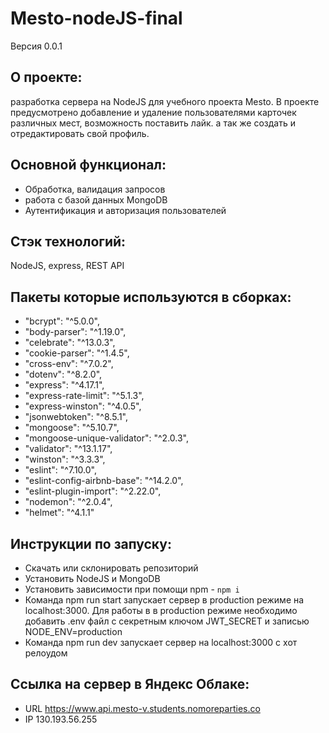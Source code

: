 # Mesto-nodeJS-final
Версия 0.0.1

## О проекте:
разработка сервера на NodeJS для учебного проекта Mesto.
В проекте предусмотрено добавление и удаление пользователями карточек различных мест, возможность поставить лайк. а так же создать и отредактировать свой профиль.


## Основной функционал:
- Обработка, валидация запросов
- работа с базой данных MongoDB
- Аутентификация и авторизация пользователей

## Стэк технологий:
NodeJS, express, REST API

## Пакеты которые используются в сборках:

  - "bcrypt": "^5.0.0",
  - "body-parser": "^1.19.0",
  - "celebrate": "^13.0.3",
  - "cookie-parser": "^1.4.5",
  - "cross-env": "^7.0.2",
  - "dotenv": "^8.2.0",
  - "express": "^4.17.1",
  - "express-rate-limit": "^5.1.3",
  - "express-winston": "^4.0.5",
  - "jsonwebtoken": "^8.5.1",
  - "mongoose": "^5.10.7",
  - "mongoose-unique-validator": "^2.0.3",
  - "validator": "^13.1.17",
  - "winston": "^3.3.3",
  - "eslint": "^7.10.0",
  - "eslint-config-airbnb-base": "^14.2.0",
  - "eslint-plugin-import": "^2.22.0",
  - "nodemon": "^2.0.4",
  - "helmet": "^4.1.1"

## Инструкции по запуску:
- Скачать или склонировать репозиторий
- Установить NodeJS и MongoDB
- Установить зависимости при помощи npm - `npm i`
- Команда npm run start запускает сервер в production режиме на localhost:3000. 
Для работы в в production режиме необходимо добавить .env файл с секретным ключом JWT_SECRET и записью NODE_ENV=production
- Команда npm run dev запускает сервер на localhost:3000 с хот релоудом

## Ссылка на сервер в Яндекс Облаке:
- URL
https://www.api.mesto-v.students.nomoreparties.co
- IP
130.193.56.255
